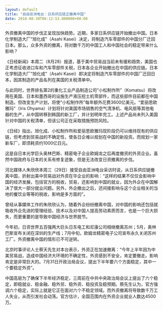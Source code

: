```yaml
---
layout: default
title: "自由亚洲电台：日系供应链正撤离中国"
date: 2018-08-30T06:12:53.000000+08:00
---
```


外资撤离中国的步伐正呈现加快趋势。近期，多家日系供应链开始撤出中国。日本化学制造大厂“旭化成”（Asahi Kasei）决定，将制造汽车零部件的中国分厂迁回日本。那么，众多外资的撤离，将对数千万的中国工人和中国社会的稳定带来什么影响？

《日经新闻》本周二（8月28）报道，基于美中贸易战当前未有缓和趋势，美国也正考虑征收进口车和汽车零部件关税，日本各企业开始撤出在中国的供应链。日本化学制造大厂“旭化成”（Asahi Kasei）即决定将制造汽车零部件的中国厂迁回日本，因其制造的产品名列在美国的关税清单中。

与此同时，世界排名第2的重化工业产品制造公司“小松制作所”（Komatsu）将改用在美国、日本和墨西哥的设施生产液压挖土机零部件，而这些部件目前都在中国制造。但改变生产计划，将使“小松制作所”每年额外花费3600亿美元。“爱丽思欧雅玛”（Iris Ohyama）计划将针对美国市场销售的空气清净机、电风扇等其他电器的生产，从中国转移到韩国的新工厂，并计划明年完工。上述产品尚未列入美国针对中国的关税清单，但该公司正在采取措施预防风险。

《日经》指出，旭化成、小松制作所和爱丽思欧雅玛现阶段仍可以维持现有的供应链，但考虑到贸易战的不确定性，使各日企难以规划在中国的新投资。而规划一家新车厂，即须耗资约1000亿日元。

这是自日本光学巨头奥林巴斯、精密电子企业欧姆龙之后再度撤资的外资企业。虽然中国政府与日本的关系有修复迹象，但是无法改变日资撤离的步伐。

河北媒体人朱欣欣本周三（29日）接受自由亚洲电台采访时说，从日系供应链撤离中国，折射出美中贸易战对外资在华企业的影响：“这样的结果不仅仅会影响中国的经济发展，包括官方的税收，贸易，还影响到中国的就业，因为外企在中国解决了很大一部分就业问题。另外，外企撤出之后，还间接影响与这个企业相关的当地的餐饮业等等的税收，影响是多方面的”。

曾经从事媒体工作的朱欣欣认为，随着外企纷纷撤离中国，对中国的影响还包括就吸收外企先进的管理经验、技术以及对中国人提高劳动素质而言，也是一个巨大损失，而更重要的是导致中国经济与世界脱节。

今年初，日资世界五百强两大巨头日东电工和尼康公司相继撤离苏州；5月，奥林巴斯宣布关闭在深圳的生产线；7月中旬，欧姆龙精密电子公司宣布永久关闭苏州工厂。外资撤离中国的情形已不可逆转。

北京时事评论人士蔡天先生对本台表示，外资正在加速撤离：“今年上半年因为中美贸易战，造成中国经济大环境的不确定性，外资感到不安全，肯定要撤走。影响肯定是非常巨大的。7月31日开政治局会议，提出下半年要六个方面稳定，其中一个要稳定外资”。

中国高层为了确保下半年经济稳定，三周前在中共中央政治局会议上提出了六个稳定，即稳就业、稳金融、稳外贸、稳外资、稳投资及稳预期。蔡先生认为，官方强调六个稳定，实际上就是它正在面对六个不稳定领域。而外资撤离将导致数千万工人失业，从而引发社会动荡。官方估计，全国范围内在外资企业就业人数达4500万。

